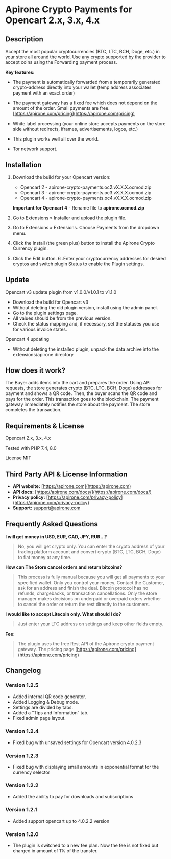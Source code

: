 # Apirone Crypto Payments for Opencart 2.x, 3.x, 4.x #

## Description ##

Accept the most popular cryptocurrencies (BTC, LTC, BCH, Doge, etc.) in your store all around the world. Use any crypto supported by the provider to accept coins using the Forwarding payment process.

**Key features:**

* The payment is automatically forwarded from a temporarily generated crypto-address directly into your wallet (temp address associates payment with an exact order)

* The payment gateway has a fixed fee which does not depend on the amount of the order. Small payments are free. [https://apirone.com/pricing](https://apirone.com/pricing)

* White label processing (your online store accepts payments on the store side without redirects, iframes, advertisements, logos, etc.)

* This plugin works well all over the world.

* Tor network support.

## Installation ##

1. Download the build for your Opencart version:
    - Opencart 2 - apirone-crypto-payments.oc2.vX.X.X.ocmod.zip
    - Opencart 3 - apirone-crypto-payments.oc3.vX.X.X.ocmod.zip
    - Opencart 4 - apirone-crypto-payments.oc4.vX.X.X.ocmod.zip

    **Important for Opencart 4** - Rename file to __apirone.ocmod.zip__
2. Go to Extensions » Installer and upload the plugin file.
3. Go to Extensions » Extensions. Choose Payments from the dropdown menu.
4. Click the Install (the green plus) button to install the Apirone Crypto Currency plugin.
5. Click the Edit button.
6 .Enter your cryptocurrency addresses for desired cryptos and switch plugin Status to enable the Plugin settings.

## Update ##

 Opencart v3 update plugin from v1.0.0/v1.0.1 to v1.1.0
- Download the build for Opencart v3 
- Without deleting the old plugin version, install using the admin panel.
- Go to the plugin settings page. 
- All values should be from the previous version. 
- Check the status mapping and, if necessary, set the statuses you use for various invoice states. 

Opencart 4 updating
- Without deleting the installed plugin, unpack the data archive into the extensions/apirone directory


## How does it work? ##

The Buyer adds items into the cart and prepares the order. Using API requests, the store generates crypto (BTC, LTC, BCH, Doge) addresses for payment and shows a QR code. Then, the buyer scans the QR code and pays for the order. This transaction goes to the blockchain. The payment gateway immediately notifies the store about the payment. The store completes the transaction.

## Requirements & License ##

Opencart 2.x, 3.x, 4.x


Tested with PHP 7.4, 8.0

License MIT

## Third Party API & License Information ##

* **API website:** [https://apirone.com](https://apirone.com)
* **API docs:** [https://apirone.com/docs/](https://apirone.com/docs/)
* **Privacy policy:** [https://apirone.com/privacy-policy](https://apirone.com/privacy-policy)
* **Support:** <support@apirone.com>

## Frequently Asked Questions ##

**I will get money in USD, EUR, CAD, JPY, RUR...?**

> No, you will get crypto only. You can enter the crypto address of your trading platform account and convert crypto (BTC, LTC, BCH, Doge) to fiat money at any time.

**How can The Store cancel orders and return bitcoins?**

> This process is fully manual because you will get all payments to your specified wallet. Only you control your money. Contact the Customer, ask for an address and finish the deal. Bitcoin protocol has no refunds, chargebacks, or transaction cancellations. Only the store manager makes decisions on underpaid or overpaid orders whether to cancel the order or return the rest directly to the customers.

**I would like to accept Litecoin only. What should I do?**

> Just enter your LTC address on settings and keep other fields empty.

**Fee:**

>The plugin uses the free Rest API of the Apirone crypto payment gateway. The pricing page [https://apirone.com/pricing](https://apirone.com/pricing)

## Changelog ##

### Version 1.2.5 ###

* Added internal QR code generator.
* Added Logging & Debug mode.
* Settings are divided by tabs.
* Added a “Tips and Information” tab.
* Fixed admin page layout.

### Version 1.2.4 ###

* Fixed bug with unsaved settings for Opencart version 4.0.2.3

### Version 1.2.3 ###

* Fixed bug with displaying small amounts in exponential format for the currency selector

### Version 1.2.2 ###

* Added the ability to pay for downloads and subscriptions

### Version 1.2.1 ###

* Added support opencart up to 4.0.2.2 version

### Version 1.2.0 ###

* The plugin is switched to a new fee plan.
  Now the fee is not fixed but charged in amount of 1% of the transfer.
